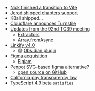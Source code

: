 - [Nick finished a transition to Vite](https://twitter.com/nicknisi/status/1575266239517270017)
- [Jerod shipped chapters support](https://changelog.com/posts/a-new-chapter-for-changelog-podcasts)
- KBall shipped...
- [Cloudflare announces Turnstile](https://blog.cloudflare.com/turnstile-private-captcha-alternative/)
- [Updates from the 92nd TC39 meeting](https://dev.to/hemanth/updates-from-the-92nd-tc39-meeting-5fi6)
    - [Extractors](https://github.com/tc39/proposal-extractors)
    - [Array.fromAsync](https://github.com/tc39/proposal-array-from-async)
- [Linkify v4.0](https://linkify.js.org)
    - 😱 [Obsidian plugin](https://github.com/matthewhchan/linkify)
- [Figma acquisition](https://www.cmswire.com/digital-experience/how-does-adobes-20b-acquisition-of-figma-impact-ux-designers/)
    - [Figjam](https://www.figma.com/figjam/)
- [Penpot](https://penpot.app) SVG-based figma alternative?
    - [open source on GitHub](https://github.com/penpot)
- [California pay transparency law](https://www.cnbc.com/2022/09/28/california-pay-transparency-law-to-require-salary-ranges-on-job-postings.html)
- [TypeScript 4.9 beta](https://devblogs.microsoft.com/typescript/announcing-typescript-4-9-beta/) `satisfies`